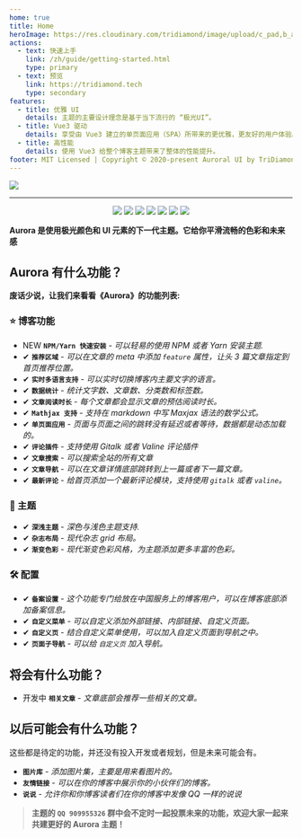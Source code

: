 ```yaml
---
home: true
title: Home
heroImage: https://res.cloudinary.com/tridiamond/image/upload/c_pad,b_auto:predominant,fl_preserve_transparency/v1625037705/ObsidianestLogo-hex_hecqbw.jpg?_s=public-apps
actions:
  - text: 快速上手
    link: /zh/guide/getting-started.html
    type: primary
  - text: 预览
    link: https://tridiamond.tech
    type: secondary
features:
  - title: 优雅 UI
    details: 主题的主要设计理念是基于当下流行的 “极光UI”。
  - title: Vue3 驱动
    details: 享受由 Vue3 建立的单页面应用（SPA）所带来的更优雅，更友好的用户体验。
  - title: 高性能
    details: 使用 Vue3 给整个博客主题带来了整体的性能提升。
footer: MIT Licensed | Copyright © 2020-present Auroral UI by TriDiamond
---
```


![](https://ik.imagekit.io/bennyxguo/Hexo%20Aurora/Home.png?updatedAt=1692990701562)

---

<p align="center">
  <img src="https://img.shields.io/github/stars/auroral-ui/hexo-theme-aurora">
  <img src="https://img.shields.io/github/forks/auroral-ui/hexo-theme-aurora">
  <img src="https://img.shields.io/github/issues/auroral-ui/hexo-theme-aurora">
  <img src="https://img.shields.io/npm/v/hexo-theme-aurora">
  <img src="https://img.shields.io/npm/dy/hexo-theme-aurora">
  <img src="https://img.shields.io/github/last-commit/auroral-ui/hexo-theme-aurora/main">
  <img src="https://img.shields.io/github/license/auroral-ui/hexo-theme-aurora">
</p>

**Aurora 是使用极光颜色和 UI 元素的下一代主题。它给你平滑流畅的色彩和未来感**

## Aurora 有什么功能？

**废话少说，让我们来看看《Aurora》的功能列表:**

### ⭐️ 博客功能

- <span class="tag new-tag">NEW</span> **`NPM/Yarn 快速安装`** - _可以轻易的使用 NPM 或者 Yarn 安装主题._
- <span class="tag done-tag">✔</span> **`推荐区域`** - _可以在文章的 meta 中添加 `feature` 属性，让头 3 篇文章指定到首页推荐位置。_
- <span class="tag done-tag">✔</span> **`实时多语言支持`** - _可以实时切换博客内主要文字的语言。_
- <span class="tag done-tag">✔</span> **`数据统计`** - _统计文字数、文章数、分类数和标签数。_
- <span class="tag done-tag">✔</span> **`文章阅读时长`** - _每个文章都会显示文章的预估阅读时长。_
- <span class="tag done-tag">✔</span> **`Mathjax 支持`** - _支持在 markdown 中写 Maxjax 语法的数学公式。_
- <span class="tag done-tag">✔</span> **`单页面应用`** - _页面与页面之间的跳转没有延迟或者等待，数据都是动态加载的。_
- <span class="tag done-tag">✔</span> **`评论插件`** - _支持使用 Gitalk 或者 Valine 评论插件_
- <span class="tag done-tag">✔</span> **`文章搜索`** - _可以搜索全站的所有文章_
- <span class="tag done-tag">✔</span> **`文章导航`** - _可以在文章详情底部跳转到上一篇或者下一篇文章。_
- <span class="tag done-tag">✔</span> **`最新评论`** - _给首页添加一个最新评论模块，支持使用 `gitalk` 或者 `valine`。_

### 🎨 主题

- <span class="tag done-tag">✔</span> **`深浅主题`** - _深色与浅色主题支持._
- <span class="tag done-tag">✔</span> **`杂志布局`** - _现代杂志 grid 布局。_
- <span class="tag done-tag">✔</span> **`渐变色彩`** - _现代渐变色彩风格，为主题添加更多丰富的色彩。_

### 🛠 配置

- <span class="tag done-tag">✔</span> **`备案设置`** - _这个功能专门给放在中国服务上的博客用户，可以在博客底部添加备案信息。_
- <span class="tag done-tag">✔</span> **`自定义菜单`** - _可以自定义添加外部链接、内部链接、自定义页面。_
- <span class="tag done-tag">✔</span> **`自定义页`** - _结合自定义菜单使用，可以加入自定义页面到导航之中。_
- <span class="tag done-tag">✔</span> **`页面子导航`** - _可以给 `自定义页` 加入导航。_

## 将会有什么功能？

- <span class="tag wip-tag">开发中</span> **`相关文章`** - _文章底部会推荐一些相关的文章。_

## 以后可能会有什么功能？

这些都是待定的功能，并还没有投入开发或者规划，但是未来可能会有。

- **`图片库`** - _添加图片集，主要是用来看图片的。_
- **`友情链接`** - _可以在你的博客中展示你的小伙伴们的博客。_
- **`说说`** - _允许你和你博客读者们在你的博客中发像 QQ 一样的说说_

> **主题的 `QQ 909955326` 群中会不定时一起投票未来的功能，欢迎大家一起来共建更好的 Aurora 主题！**
